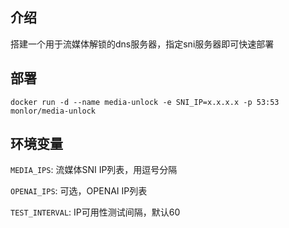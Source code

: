 ## 介绍

搭建一个用于流媒体解锁的dns服务器，指定sni服务器即可快速部署

## 部署

```
docker run -d --name media-unlock -e SNI_IP=x.x.x.x -p 53:53 monlor/media-unlock
```

## 环境变量

`MEDIA_IPS`: 流媒体SNI IP列表，用逗号分隔

`OPENAI_IPS`: 可选，OPENAI IP列表

`TEST_INTERVAL`: IP可用性测试间隔，默认60